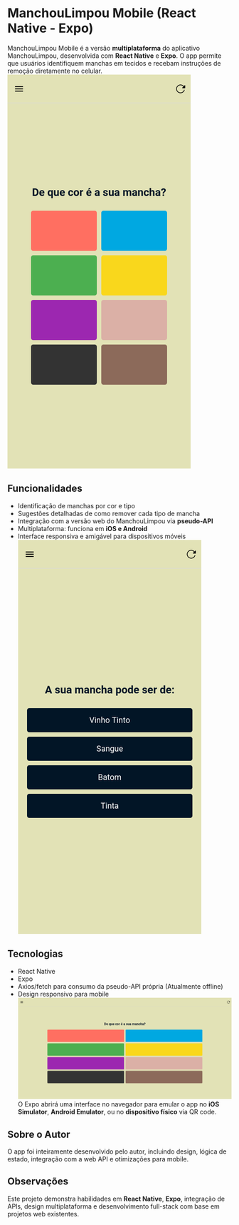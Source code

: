 # ManchouLimpou Mobile (React Native - Expo)

ManchouLimpou Mobile é a versão **multiplataforma** do aplicativo ManchouLimpou, desenvolvida com **React Native** e **Expo**. O app permite que usuários identifiquem manchas em tecidos e recebam instruções de remoção diretamente no celular.
![](<assets/showcase/Screenshot 2025-08-26 at 14-28-47 Home.png>)

## Funcionalidades

- Identificação de manchas por cor e tipo
- Sugestões detalhadas de como remover cada tipo de mancha
- Integração com a versão web do ManchouLimpou via **pseudo-API**
- Multiplataforma: funciona em **iOS e Android**
- Interface responsiva e amigável para dispositivos móveis
  ![](<assets/showcase/Screenshot 2025-08-26 at 14-29-08 Screen2.png>)

## Tecnologias

- React Native
- Expo
- Axios/fetch para consumo da pseudo-API própria (Atualmente offline)
- Design responsivo para mobile
  ![](<assets/showcase/Screenshot 2025-08-26 at 14-29-18 Home.png>)
  O Expo abrirá uma interface no navegador para emular o app no **iOS Simulator**, **Android Emulator**, ou no **dispositivo físico** via QR code.

## Sobre o Autor

O app foi inteiramente desenvolvido pelo autor, incluindo design, lógica de estado, integração com a web API e otimizações para mobile.

## Observações

Este projeto demonstra habilidades em **React Native**, **Expo**, integração de APIs, design multiplataforma e desenvolvimento full-stack com base em projetos web existentes.
